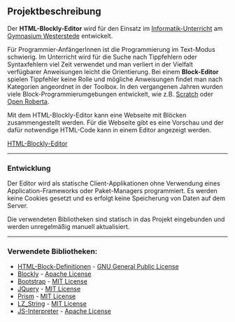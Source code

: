 ## Projektbeschreibung

Der **HTML-Blockly-Editor** wird für den Einsatz im [Informatik-Unterricht](https://www.informatik.gym-wst.de) am [Gymnasium Westerstede](https://www.gymnasium-westerstede.de) entwickelt.

Für Programmier-AnfängerInnen ist die Programmierung im Text-Modus schwierig. Im Unterricht wird für die Suche nach Tippfehlern oder Syntaxfehlern viel Zeit verwendet und man verliert in der Vielfalt verfügbarer Anweisungen leicht die Orientierung. Bei einem **Block-Editor** spielen Tippfehler keine Rolle und mögliche Anweisungen findet man nach Kategorien angeordnet in der Toolbox. In den vergangenen Jahren wurden viele Block-Programmierumgebungen entwickelt, wie z.B. [Scratch](https://scratch.mit.edu/) oder [Open Roberta](https://lab.open-roberta.org/).

Mit dem HTML-Blockly-Editor kann eine Webseite mit Blöcken zusammengestellt werden. Für die Webseite gibt es eine Vorschau und der dafür notwendige HTML-Code kann in einem Editor angezeigt werden.

[HTML-Blockly-Editor](img/htmlblocklyeditor.png)

---

### Entwicklung

Der Editor wird als statische Client-Applikationen ohne Verwendung eines Application-Frameworks oder Paket-Managers programmiert. Es werden keine Cookies gesetzt und es erfolgt keine Speicherung von Daten auf dem Server.

Die verwendeten Bibliotheken sind statisch in das Projekt eingebunden und werden unregelmäßig manuell aktualisiert. 

---

### Verwendete Bibliotheken: 

- [HTML-Block-Definitionen](https://github.com/bwinf/blockly-html) - [GNU General Public License](https://github.com/bwinf/blockly-html/blob/master/LICENSE)
- [Blockly](https://github.com/google/blockly) - [Apache License](https://github.com/google/blockly/blob/master/LICENSE)
- [Bootstrap](https://getbootstrap.com/) - [MIT License](https://github.com/twbs/bootstrap/blob/main/LICENSE)
- [JQuery](https://jquery.com/) - [MIT License](https://jquery.org/license/)
- [Prism](https://prismjs.com/) - [MIT License](https://github.com/PrismJS/prism/blob/master/LICENSE)
- [LZ_String](https://github.com/pieroxy/lz-string/) - [MIT License](https://github.com/pieroxy/lz-string/blob/master/LICENSE)
- [JS-Interpreter](https://github.com/NeilFraser/JS-Interpreter) - [Apache License](https://github.com/NeilFraser/JS-Interpreter/blob/master/LICENSE)
